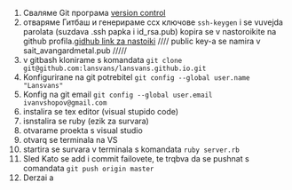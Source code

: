 1. Сваляме Git програма [version control](https://git-scm.com/download/win)
3. отваряме Гитбаш и генерираме ссх ключове `ssh-keygen` i se vuvejda parolata (suzdava .ssh papka i id_rsa.pub) kopira se v nastoroikite na github profila.[gidhub link za nastoiki](https://github.com/settings/keys)              //// public key-a se namira v sait_avangardmetal.pub /////
1. v gitbash klonirame s komandata `git clone git@github.com:lansvans/lansvans.github.io.git`
1. Konfigurirane na git potrebitel `git config --global user.name "Lansvans"`
1. Konfig na git email `git config --global user.email ivanvshopov@gmail.com`
4. instalira se tex editor (visual stupido code)
5. isnstalira se ruby (ezik za survara)
6. otvarame proekta s visual studio
7. otvarq se terminala na VS 
8. startira se survara v terminala s komandata `ruby server.rb`
1. Sled Kato se add i commit failovete, te trqbva da se pushnat s comandata `git push origin master`
9. Derzai a
